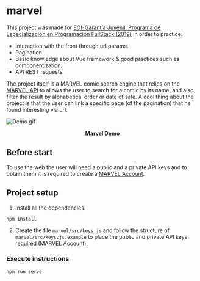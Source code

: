 # marvel

This project was made for [EOI-Garantía Juvenil: Programa de Especialización en Programación FullStack (2019)](https://www.spegc.org/formacion-y-eventos/programacion-fullstack-4/) in order to practice:

- Interaction with the front through url params.
- Pagination.
- Basic knowledge about Vue framework & good practices such as componentization.
- API REST requests.

The project itself is a MARVEL comic search engine that relies on the [MARVEL API](https://developer.marvel.com/) to allows the user to search for a comic by its name, and also filter the result by alphabetical order or date of sale. A cool thing about the project is that the user can link a specific page (of the pagination) that he found interesting via url.

<img align="center" src="readme assets/marvel.gif" alt="Demo gif"></img>

<div align="center"><b>Marvel Demo</b></div>

## Before start

To use the web the user will need a public and a private API keys and to obtain them it is required to create a [MARVEL Account](https://www.marvel.com/signin?referer=https%3A%2F%2Fdeveloper.marvel.com%2Faccount).

## Project setup

1. Install all the dependencies.
```
npm install
```

2. Create the file `marvel/src/keys.js` and follow the structure of `marvel/src/keys.js.example` to place the public and private API keys required ([MARVEL Account](https://www.marvel.com/signin?referer=https%3A%2F%2Fdeveloper.marvel.com%2Faccount)).


### Execute instructions
```
npm run serve
```

